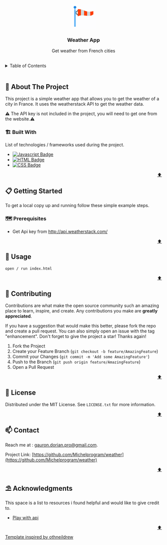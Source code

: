 <div id="top"></div>



<!-- PROJECT LOGO -->
<br />
<div align="center">
    <img src="images/weather.gif" alt="Logo" width="80" height="80">

  <h3 align="center">Weather App</h3>

  <p align="center">Get weather from French cities</p>
</div>

 <br />  

<!-- TABLE OF CONTENTS -->
<details>
  <summary>Table of Contents</summary>
  <ol>
    <li>
      <a href="#about-the-project">🧭 About The Project</a>
      <ul>
        <li><a href="#built-with">🏗️ Built With</a></li>
      </ul>
    </li>
    <li>
      <a href="#getting-started">📋 Getting Started</a>
      <ul>
        <li><a href="#prerequisites">🗺️ Prerequisites</a></li>
        <li><a href="#installation">⚙️ Installation</a></li>
      </ul>
    </li>
    <li><a href="#usage">💾 Usage</a></li>
    <li><a href="#contributing">🔗 Contributing</a></li>
    <li><a href="#license">📰 License</a></li>
    <li><a href="#contact">📫 Contact</a></li>
    <li><a href="#acknowledgments">⛱️ Acknowledgments</a></li>
  </ol>
</details>

<br>



<!-- ABOUT THE PROJECT -->
## 🧭 About The Project

This project is a simple weather app that allows you to get the weather of a city in France. It uses the weatherstack API to get the weather data.

⚠️ The API key is not included in the project, you will need to get one from the website.⚠️

### 🏗️ Built With

List of technologies / frameworks used during the project.

* [![Javascript Badge](https://img.shields.io/badge/JavaScript-323330?style=for-the-badge&logo=javascript&logoColor=F7DF1E)](https://developer.mozilla.org/en/docs/Web/JavaScript)
* [![HTML Badge](https://img.shields.io/badge/HTML5-E34F26?style=for-the-badge&logo=html5&logoColor=white)](https://developer.mozilla.org/en/docs/Web/HTML)
* [![CSS Badge](https://img.shields.io/badge/CSS3-1572B6?style=for-the-badge&logo=css3&logoColor=white)](https://developer.mozilla.org/en/docs/Web/CSS)

<p align="right"><a href="#top">⬆️</a></p>




<!-- GETTING STARTED -->
## 📋 Getting Started

To get a local copy up and running follow these simple example steps.

### 🗺️ Prerequisites

* Get Api key from http://api.weatherstack.com/

<p align="right"><a href="#top">⬆️</a></p>


<!-- USAGE EXAMPLES -->
## 💾 Usage

```
open / run index.html
```

<p align="right"><a href="#top">⬆️</a></p>




<!-- CONTRIBUTING -->
## 🔗 Contributing

Contributions are what make the open source community such an amazing place to learn, inspire, and create. Any contributions you make are **greatly appreciated**.

If you have a suggestion that would make this better, please fork the repo and create a pull request. You can also simply open an issue with the tag "enhancement".
Don't forget to give the project a star! Thanks again!

1. Fork the Project
2. Create your Feature Branch (`git checkout -b feature/AmazingFeature`)
3. Commit your Changes (`git commit -m 'Add some AmazingFeature'`)
4. Push to the Branch (`git push origin feature/AmazingFeature`)
5. Open a Pull Request

<p align="right"><a href="#top">⬆️</a></p>




<!-- LICENSE -->
## 📰 License

Distributed under the MIT License. See `LICENSE.txt` for more information.

<p align="right"><a href="#top">⬆️</a></p>




<!-- CONTACT -->
## 📫 Contact

Reach me at : gauron.dorian.pro@gmail.com.

Project Link: [https://github.com/Michelprogram/weather](https://github.com/Michelprogram/weather)

<p align="right"><a href="#top">⬆️</a></p>




<!-- ACKNOWLEDGMENTS -->
## ⛱️ Acknowledgments

This space is a list to resources i found helpful and would like to give credit to.

* [Play with api](https://developer.mozilla.org/fr/docs/Web/API/XMLHttpRequest)

<p align="right"><a href="#top">⬆️</a></p>

<a href="https://github.com/othneildrew/Best-README-Template">Template inspired by othneildrew</a>
